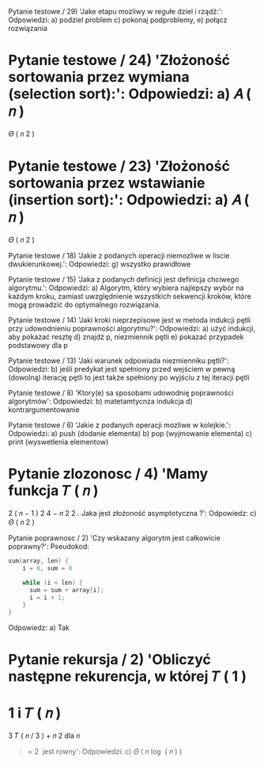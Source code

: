 
Pytanie testowe / 29) 'Jake etapu mozliwy w regułe dziel i rządź:': 
Odpowiedzi: 
        a) podziel problem 
c) pokonaj podproblemy, 
e) połącz rozwiązania 


Pytanie testowe / 24) 'Złożoność sortowania przez wymiana (selection sort):': 
Odpowiedzi: 
        a) 
𝐴
(
𝑛
)
=
𝛩
(
𝑛
2
)


Pytanie testowe / 23) 'Złożoność sortowania przez wstawianie (insertion sort):': 
Odpowiedzi: 
        a) 
𝐴
(
𝑛
)
=
𝛩
(
𝑛
2
)


Pytanie testowe / 18) 'Jakie z podanych operacji niemozliwe w liscie dwukierunkowej.': 
Odpowiedzi: 
        g) wszystko prawidłowe 


Pytanie testowe / 15) 'Jaka z podanych definicji jest definicja chciwego algorytmu.': 
Odpowiedzi: 
        a) Algorytm, który wybiera najlepszy wybór na każdym kroku, zamiast uwzględnienie wszystkich sekwencji kroków, które mogą prowadzić do optymalnego rozwiązania. 


Pytanie testowe / 14) 'Jaki kroki nieprzepisowe jest w metoda indukcji pętli przy udowodnieniu poprawności algorytmu?': 
Odpowiedzi: 
        a) użyć indukcji, aby pokazać resztę 
d) znajdź p, niezmiennik pętli 
e) pokazać przypadek podstawowy dla p 


Pytanie testowe / 13) 'Jaki warunek odpowiada niezmienniku pętli?': 
Odpowiedzi: 
        b) jeśli predykat jest spełniony przed wejściem w pewną (dowolną) iterację pętli to jest także spełniony po wyjściu z tej iteracji pętli 


Pytanie testowe / 8) 'Ktory(e) sa sposobami udowodnię poprawności algorytmów': 
Odpowiedzi: 
        b) matetamtycnza indukcja 
d) kontrargumentowanie 


Pytanie testowe / 6) 'Jakie z podanych operacji mozliwe w kolejkie.': 
Odpowiedzi: 
        a) push (dodanie elementa) 
b) pop (wyjmowanie elementa) 
c) print (wyswetlenia elementow) 


Pytanie zlozonosc / 4) 'Mamy funkcja
𝑇
(
𝑛
)
=
2
(
𝑛
−
1
)
2
4
−
𝑛
2
2
. Jaka jest złożoność asymptotyczna ?': 
Odpowiedz: 
        c) 
𝛩
(
𝑛
2
)


Pytanie poprawnosc / 2) 'Czy wskazany algorytm jest całkowicie poprawny?': 
Pseudokod: 
```c
sum(array, len) {
    i = 0, sum = 0
    
    while (i < len) {
      sum = sum + array[i];
      i = i + 1;
    }
}
```
Odpowiedz: 
        a) Tak 


Pytanie rekursja / 2) 'Obliczyć następne rekurencja, w której
𝑇
(
1
)
=
1
i
𝑇
(
𝑛
)
=
3
𝑇
(
𝑛
/
3
)
+
𝑛
2
dla
𝑛
>=
2
 jest rowny': 
Odpowiedzi: 
        c) 
𝛩
(
𝑛
log
⁡
(
𝑛
)
)


